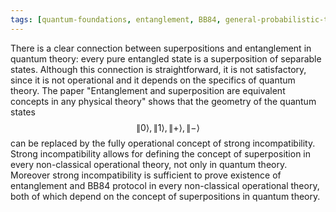 ```yaml
---
tags: [quantum-foundations, entanglement, BB84, general-probabilistic-theories]
---
```


There is a clear connection between superpositions and entanglement in quantum theory: every pure entangled state is a superposition of separable states. Although this connection is straightforward, it is not satisfactory, since it is not operational and it depends on the specifics of quantum theory. The paper "Entanglement and superposition are equivalent concepts in any physical theory" shows that the geometry of the quantum states $$\|0 \rangle , \|1 \rangle , \|+ \rangle , \|- \rangle$$ can be replaced by the fully operational concept of strong incompatibility. Strong incompatibility allows for defining the concept of superposition in every non-classical operational theory, not only in quantum theory. Moreover strong incompatibility is sufficient to prove existence of entanglement and BB84 protocol in every non-classical operational theory, both of which depend on the concept of superpositions in quantum theory.
